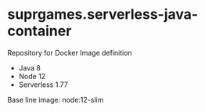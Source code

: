 # suprgames.serverless-java-container

Repository for Docker Image definition 

* Java 8
* Node 12
* Serverless 1.77

Base line image: node:12-slim

